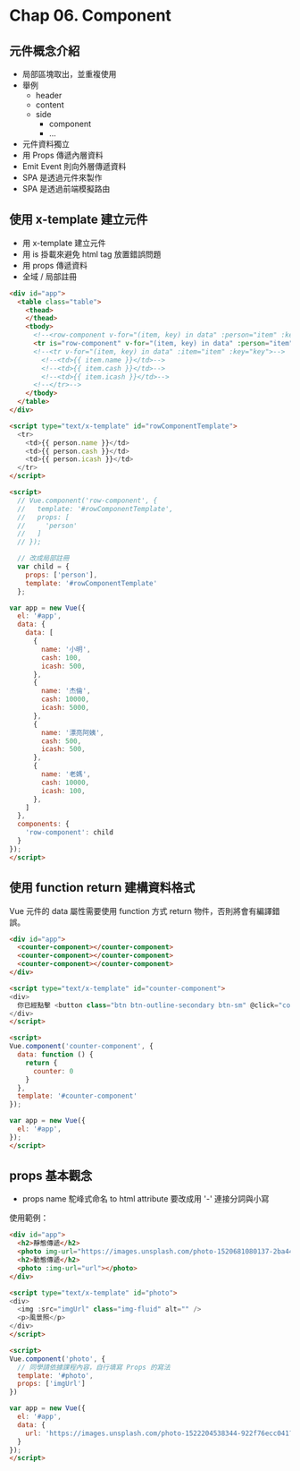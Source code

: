 # Chap 06. Component

## 元件概念介紹

- 局部區塊取出，並重複使用
- 舉例
  - header
  - content
  - side
    - component
    - ...
- 元件資料獨立
- 用 Props 傳遞內層資料
- Emit Event 則向外層傳遞資料
- SPA 是透過元件來製作
- SPA 是透過前端模擬路由

## 使用 x-template 建立元件

- 用 x-template 建立元件
- 用 is 掛載來避免 html tag 放置錯誤問題
- 用 props 傳遞資料
- 全域 / 局部註冊

```html
<div id="app">
  <table class="table">
    <thead>
    </thead>
    <tbody>
      <!--<row-component v-for="(item, key) in data" :person="item" :key="key"></row-component>-->
      <tr is="row-component" v-for="(item, key) in data" :person="item" :key="key"></tr>
      <!--<tr v-for="(item, key) in data" :item="item" :key="key">-->
        <!--<td>{{ item.name }}</td>-->
        <!--<td>{{ item.cash }}</td>-->
        <!--<td>{{ item.icash }}</td>-->
      <!--</tr>-->
    </tbody>
  </table>
</div>

<script type="text/x-template" id="rowComponentTemplate">
  <tr>
    <td>{{ person.name }}</td>
    <td>{{ person.cash }}</td>
    <td>{{ person.icash }}</td>
  </tr>
</script>

<script>
  // Vue.component('row-component', {
  //   template: '#rowComponentTemplate',
  //   props: [
  //     'person'
  //   ]
  // });

  // 改成局部註冊
  var child = {
    props: ['person'],
    template: '#rowComponentTemplate'
  };

var app = new Vue({
  el: '#app',
  data: {
    data: [
      {
        name: '小明',
        cash: 100,
        icash: 500,
      },
      {
        name: '杰倫',
        cash: 10000,
        icash: 5000,
      },
      {
        name: '漂亮阿姨',
        cash: 500,
        icash: 500,
      },
      {
        name: '老媽',
        cash: 10000,
        icash: 100,
      },
    ]
  },
  components: {
    'row-component': child
  }
});
</script>
```

## 使用 function return 建構資料格式

Vue 元件的 data 屬性需要使用 function 方式 return 物件，否則將會有編譯錯誤。

```html
<div id="app">
  <counter-component></counter-component>
  <counter-component></counter-component>
  <counter-component></counter-component>
</div>

<script type="text/x-template" id="counter-component">
<div>
  你已經點擊 <button class="btn btn-outline-secondary btn-sm" @click="counter += 1">{{ counter }}</button> 下。
</div>
</script>

<script>
Vue.component('counter-component', {
  data: function () {
    return {
      counter: 0
    }
  },
  template: '#counter-component'
});

var app = new Vue({
  el: '#app',
});
</script>
```

## props 基本觀念

- props name 駝峰式命名 to html attribute 要改成用 '-' 連接分詞與小寫

使用範例：

```html
<div id="app">
  <h2>靜態傳遞</h2>
  <photo img-url="https://images.unsplash.com/photo-1520681080137-2ba442993dd4?ixlib=rb-0.3.5&ixid=eyJhcHBfaWQiOjEyMDd9&s=f9d2aebc72c11a9d5bcbcd66e6ca8cb2&auto=format&fit=crop&w=1350&q=80"></photo>
  <h2>動態傳遞</h2>
  <photo :img-url="url"></photo>
</div>

<script type="text/x-template" id="photo">
<div>
  <img :src="imgUrl" class="img-fluid" alt="" />
  <p>風景照</p>
</div>
</script>

<script>
Vue.component('photo', {
  // 同學請依據課程內容，自行填寫 Props 的寫法
  template: '#photo',
  props: ['imgUrl']
})

var app = new Vue({
  el: '#app',
  data: {
    url: 'https://images.unsplash.com/photo-1522204538344-922f76ecc041?ixlib=rb-0.3.5&ixid=eyJhcHBfaWQiOjEyMDd9&s=50e38600a12d623a878983fc5524423f&auto=format&fit=crop&w=1351&q=80'
  }
});
</script>
```